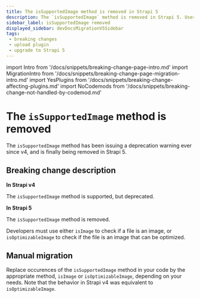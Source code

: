 ```yaml
---
title: The isSupportedImage method is removed in Strapi 5
description: The `isSupportedImage` method is removed in Strapi 5. Users should use `isImage` or `isOptimizableImage` instead.
sidebar_label: isSupportedImage removed
displayed_sidebar: devDocsMigrationV5Sidebar
tags:
 - breaking changes
 - upload plugin
 - upgrade to Strapi 5
---
```


import Intro from '/docs/snippets/breaking-change-page-intro.md'
import MigrationIntro from '/docs/snippets/breaking-change-page-migration-intro.md'
import YesPlugins from '/docs/snippets/breaking-change-affecting-plugins.md'
import NoCodemods from '/docs/snippets/breaking-change-not-handled-by-codemod.md'

# The `isSupportedImage` method is removed

The `isSupportedImage` method has been issuing a deprecation warning ever since v4, and is finally being removed in Strapi 5.

 <Intro />

<YesPlugins />
<NoCodemods />

## Breaking change description

<SideBySideContainer>

<SideBySideColumn>

**In Strapi v4**

The `isSupportedImage` method is supported, but deprecated.

</SideBySideColumn>

<SideBySideColumn>

**In Strapi 5**

The `isSupportedImage` method is removed.

Developers must use either `isImage` to check if a file is an image, or `isOptimizableImage` to check if the file is an image that can be optimized. 
</SideBySideColumn>

</SideBySideContainer>

## Manual migration

Replace occurences of the `isSupportedImage` method in your code by the appropriate method, `isImage` or `isOptimizableImage`, depending on your needs. Note that the behavior in Strapi v4 was equivalent to `isOptimizableImage`.

